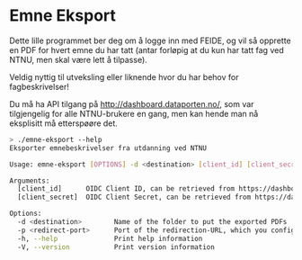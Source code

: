 # Emne Eksport

Dette lille programmet ber deg om å logge inn med FEIDE, og vil så opprette en PDF for hvert emne du har tatt (antar forløpig at du kun har tatt fag ved NTNU, men skal være lett å tilpasse).

Veldig nyttig til utveksling eller liknende hvor du har behov for fagbeskrivelser!

Du må ha API tilgang på http://dashboard.dataporten.no/, som var tilgjengelig for alle NTNU-brukere en gang, men kan hende man nå eksplisitt må etterspøøre det.

```bash
> ./emne-eksport --help
Eksporter emnebeskrivelser fra utdanning ved NTNU

Usage: emne-eksport [OPTIONS] -d <destination> [client_id] [client_secret]

Arguments:
  [client_id]      OIDC Client ID, can be retrieved from https://dashboard.dataporten.no [env: FEIDE_CLIENT_ID=]
  [client_secret]  OIDC Client Secret, can be retrieved from https://dashboard.dataporten.no [env: FEIDE_CLIENT_SECRET=]

Options:
  -d <destination>        Name of the folder to put the exported PDFs
  -p <redirect-port>      Port of the redirection-URL, which you configured in https://dashboard.dataporten.no [default: 16453]
  -h, --help              Print help information
  -V, --version           Print version information
```

